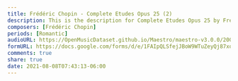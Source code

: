 ```yaml
---
title: Frédéric Chopin - Complete Etudes Opus 25 (2)
description: This is the description for Complete Etudes Opus 25 by Frédéric Chopin
composers: [Frédéric Chopin]
periods: [Romantic]
audioURL: https://OpenMusicDataset.github.io/Maestro/maestro-v3.0.0/2004/MIDI-Unprocessed_SMF_17_R1_2004_04_ORIG_MID--AUDIO_17_R1_2004_11_Track11_wav.midi
formURL: https://docs.google.com/forms/d/e/1FAIpQLSfejJBoW9WTuZeyQj87xoAakth5rr9VQHpAUYn72-qsis2OMA/viewform
comments: true
share: true
date: 2021-08-08T07:43:13-06:00
---
```

